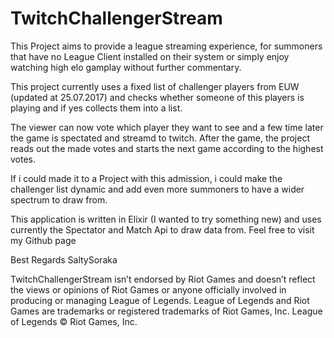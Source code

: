 # TwitchChallengerStream
This Project aims to provide a league streaming experience, for summoners that have no League Client installed on their system or simply enjoy watching high elo gamplay without further commentary.

This project currently uses a fixed list of challenger players from EUW (updated at 25.07.2017) and checks whether someone of this players is playing and if yes collects them into a list.

The viewer can now vote which player they want to see and a few time later the game is spectated and streamd to twitch.
After the game, the project reads out the made votes and starts the next game according to the highest votes.

If i could made it to a Project with this admission, i could make the challenger list dynamic and add even more summoners to have a wider spectrum to draw from.

This application is written in Elixir (I wanted to try something new) and uses currently the Spectator and Match Api to draw data from.
Feel free to visit my Github page

Best Regards
SaltySoraka

TwitchChallengerStream isn’t endorsed by Riot Games and doesn’t reflect the views or opinions of Riot Games or anyone officially involved in producing or managing League of Legends. League of Legends and Riot Games are trademarks or registered trademarks of Riot Games, Inc. League of Legends © Riot Games, Inc.
